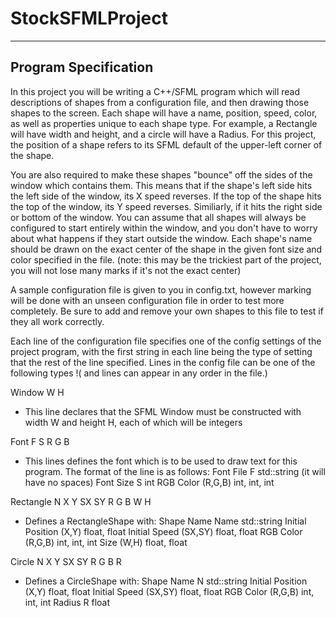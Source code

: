 # StockSFMLProject
-------------------------------------------------------------------------------
Program Specification
-------------------------------------------------------------------------------

In this project you will be writing a C++/SFML program which will read
descriptions of shapes from a configuration file, and then drawing those shapes
to the screen. Each shape will have a name, position, speed, color, as well as 
properties unique to each shape type. For example, a Rectangle will have width 
and height, and a circle will have a Radius. For this project, the position
of a shape refers to its SFML default of the upper-left corner of the shape.

You are also required to make these shapes "bounce" off the sides of the window 
which contains them. This means that if the shape's left side hits the left side
of the window, its X speed reverses. If the top of the shape hits the top of the
window, its Y speed reverses. Similiarly, if it hits the right side or bottom of
the window. You can assume that all shapes will always be configured to start 
entirely within the window, and you don't have to worry about what happens if 
they start outside the window. Each shape's name should be drawn on the exact 
center of the shape in the given font size and color specified in the file.
(note: this may be the trickiest part of the project, you will not lose many 
marks if it's not the exact center)

A sample configuration file is given to you in config.txt, however marking will
be done with an unseen configuration file in order to test more completely. Be
sure to add and remove your own shapes to this file to test if they all work
correctly. 

Each line of the configuration file specifies one of the config settings of the 
project program, with the first string in each line being the type of setting
that the rest of the line specified. Lines in the config file can be one of the 
following types !( and lines can appear in any order in the file.)

Window W H
- This line declares that the SFML Window must be constructed
  with width W and height H, each of which will be integers
  
Font F S R G B
- This lines defines the font which is to be used to draw text
  for this program. The format of the line is as follows:
  Font File        F        std::string (it will have no spaces)
  Font Size        S        int
  RGB Color        (R,G,B)  int, int, int
  
Rectangle N X Y SX SY R G B W H
- Defines a RectangleShape with:
  Shape Name       Name     std::string
  Initial Position (X,Y)    float, float
  Initial Speed    (SX,SY)  float, float
  RGB Color        (R,G,B)  int, int, int
  Size             (W,H)    float, float
  
Circle N X Y SX SY R G B R
- Defines a CircleShape with:
  Shape Name       N        std::string
  Initial Position (X,Y)    float, float
  Initial Speed    (SX,SY)  float, float
  RGB Color        (R,G,B)  int, int, int
  Radius           R        float
